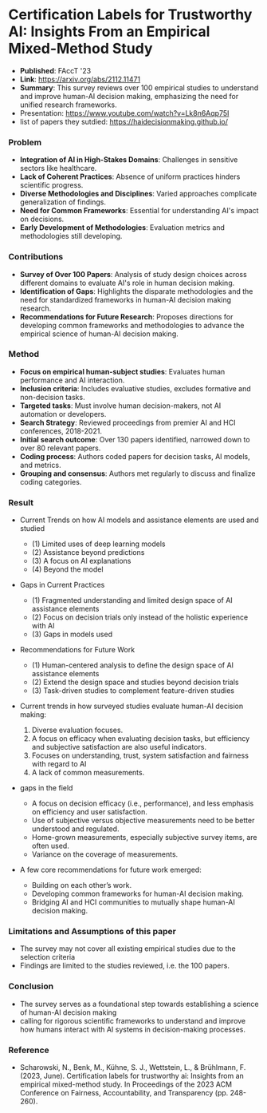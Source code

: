 # Certification Labels for Trustworthy AI: Insights From an Empirical Mixed-Method Study
- **Published**: FAccT '23
- **Link**: https://arxiv.org/abs/2112.11471
- **Summary**: This survey reviews over 100 empirical studies to understand and improve human-AI decision making, emphasizing the need for unified research frameworks.
- Presentation: https://www.youtube.com/watch?v=Lk8n6Aqp75I
- list of papers they sutdied: https://haidecisionmaking.github.io/
  
  

### Problem 
- **Integration of AI in High-Stakes Domains**: Challenges in sensitive sectors like healthcare.
- **Lack of Coherent Practices**: Absence of uniform practices hinders scientific progress.
- **Diverse Methodologies and Disciplines**: Varied approaches complicate generalization of findings.
- **Need for Common Frameworks**: Essential for understanding AI's impact on decisions.
- **Early Development of Methodologies**: Evaluation metrics and methodologies still developing.


### Contributions
- **Survey of Over 100 Papers**: Analysis of study design choices across different domains to evaluate AI's role in human decision making.
- **Identification of Gaps**: Highlights the disparate methodologies and the need for standardized frameworks in human-AI decision making research.
- **Recommendations for Future Research**: Proposes directions for developing common frameworks and methodologies to advance the empirical science of human-AI decision making.

### Method
- **Focus on empirical human-subject studies**: Evaluates human performance and AI interaction.
- **Inclusion criteria**: Includes evaluative studies, excludes formative and non-decision tasks.
- **Targeted tasks**: Must involve human decision-makers, not AI automation or developers.
- **Search Strategy**: Reviewed proceedings from premier AI and HCI conferences, 2018-2021.
- **Initial search outcome**: Over 130 papers identified, narrowed down to over 80 relevant papers.
- **Coding process**: Authors coded papers for decision tasks, AI models, and metrics.
- **Grouping and consensus**: Authors met regularly to discuss and finalize coding categories.


### Result

-  Current Trends on how AI models and assistance elements are used and studied
   - (1) Limited uses of deep learning models
   - (2) Assistance beyond predictions
   - (3) A focus on AI explanations
   - (4) Beyond the model

- Gaps in Current Practices
   - (1) Fragmented understanding and limited design space of AI assistance elements
   - (2) Focus on decision trials only instead of the holistic experience with AI
   - (3) Gaps in models used

- Recommendations for Future Work
   - (1) Human-centered analysis to define the design space of AI assistance elements
   - (2) Extend the design space and studies beyond decision trials
   - (3) Task-driven studies to complement feature-driven studies



- Current trends in how surveyed studies evaluate human-AI decision making:
  1. Diverse evaluation focuses. 
  2. A focus on efficacy when evaluating decision tasks, but efficiency and subjective satisfaction are also useful indicators.
  3. Focuses on understanding, trust, system satisfaction and fairness with regard to AI
  4. A lack of common measurements.

- gaps in the field
  - A focus on decision efficacy (i.e., performance), and less emphasis on efficiency and user satisfaction.
  - Use of subjective versus objective measurements need to be better understood and regulated.
  - Home-grown measurements, especially subjective survey items, are often used.
  - Variance on the coverage of measurements.

- A few core recommendations for future work emerged:
  - Building on each other’s work.
  - Developing common frameworks for human-AI decision making.
  - Bridging AI and HCI communities to mutually shape human-AI decision making.

### Limitations and Assumptions of this paper
- The survey may not cover all existing empirical studies due to the selection criteria 
- Findings are limited to the studies reviewed, i.e. the 100 papers. 

### Conclusion
- The survey serves as a foundational step towards establishing a science of human-AI decision making 
- calling for rigorous scientific frameworks to understand and improve how humans interact with AI systems in decision-making processes.

### Reference
- Scharowski, N., Benk, M., Kühne, S. J., Wettstein, L., & Brühlmann, F. (2023, June). Certification labels for trustworthy ai: Insights from an empirical mixed-method study. In Proceedings of the 2023 ACM Conference on Fairness, Accountability, and Transparency (pp. 248-260).
